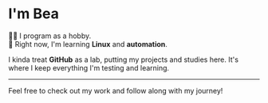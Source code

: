 # I'm Bea

👨‍💻 I program as a hobby.  
🌱 Right now, I'm learning **Linux** and **automation**.

I kinda treat **GitHub** as a lab, putting my projects and studies here. It's where I keep everything I'm testing and learning.

---

Feel free to check out my work and follow along with my journey!
